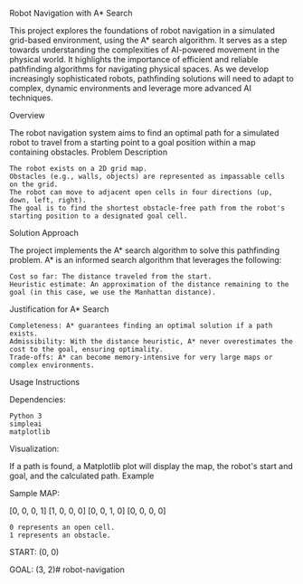 Robot Navigation with A* Search

This project explores the foundations of robot navigation in a simulated grid-based environment, using the A* search algorithm. It serves as a step towards understanding the complexities of AI-powered movement in the physical world. It highlights the importance of efficient and reliable pathfinding algorithms for navigating physical spaces. As we  develop increasingly sophisticated robots, pathfinding solutions will need to adapt to complex, dynamic environments and leverage more advanced AI techniques.

Overview

The robot navigation system aims to find an optimal path for a simulated robot to travel from a starting point to a goal position within a map containing obstacles.
Problem Description

    The robot exists on a 2D grid map.
    Obstacles (e.g., walls, objects) are represented as impassable cells on the grid.
    The robot can move to adjacent open cells in four directions (up, down, left, right).
    The goal is to find the shortest obstacle-free path from the robot's starting position to a designated goal cell.

Solution Approach

The project implements the A* search algorithm to solve this pathfinding problem. A* is an informed search algorithm that leverages the following:

    Cost so far: The distance traveled from the start.
    Heuristic estimate: An approximation of the distance remaining to the goal (in this case, we use the Manhattan distance).

Justification for A* Search

    Completeness: A* guarantees finding an optimal solution if a path exists.
    Admissibility: With the distance heuristic, A* never overestimates the cost to the goal, ensuring optimality.
    Trade-offs: A* can become memory-intensive for very large maps or complex environments.

Usage Instructions

Dependencies:

    Python 3
    simpleai
    matplotlib

Visualization:

If a path is found, a Matplotlib plot will display the map, the robot's start and goal, and the calculated path.
Example

Sample MAP:

[0, 0, 0, 1]
[1, 0, 0, 0]
[0, 0, 1, 0]
[0, 0, 0, 0]

    0 represents an open cell.
    1 represents an obstacle.

START: (0, 0)

GOAL: (3, 2)#   r o b o t - n a v i g a t i o n  
 